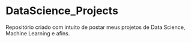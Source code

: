 # DataScience_Projects
Repositório criado com intuito de postar meus projetos de Data Science, Machine Learning e afins.
